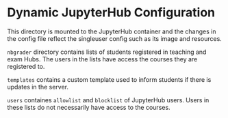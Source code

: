 # Dynamic JupyterHub Configuration

This directory is mounted to the JupyterHub container and the changes in the config file reflect the singleuser config such as its image and resources.

`nbgrader` directory contains lists of students registered in teaching and exam Hubs. The users in the lists have access the courses they are registered to.

`templates` contains a custom template used to inform students if there is updates in the server.

`users` containes `allowlist` and `blocklist` of JupyterHub users. Users in these lists do not necessarily have access to the courses.
